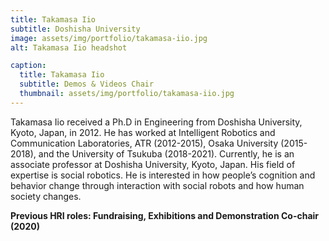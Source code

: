 ```yaml
---
title: Takamasa Iio
subtitle: Doshisha University
image: assets/img/portfolio/takamasa-iio.jpg
alt: Takamasa Iio headshot

caption:
  title: Takamasa Iio
  subtitle: Demos & Videos Chair
  thumbnail: assets/img/portfolio/takamasa-iio.jpg
---
```


Takamasa Iio received a Ph.D in Engineering from Doshisha University, Kyoto, Japan, in 2012. He has worked at Intelligent Robotics and Communication Laboratories, ATR (2012-2015), Osaka University (2015-2018), and the University of Tsukuba (2018-2021). Currently, he is an associate professor at Doshisha University, Kyoto, Japan. His field of expertise is social robotics. He is interested in how people’s cognition and behavior change through interaction with social robots and how human society changes.

**Previous HRI roles: Fundraising, Exhibitions and Demonstration Co-chair (2020)**